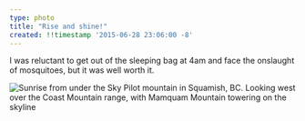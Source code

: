 ```yaml
---
type: photo
title: "Rise and shine!"
created: !!timestamp '2015-06-28 23:06:00 -8'
---
```

I was reluctant to get out of the sleeping bag at 4am and face the onslaught of mosquitoes, but it was well worth it.

![Sunrise from under the Sky Pilot mountain in Squamish, BC. Looking west over the Coast Mountain range, with Mamquam Mountain towering on the skyline](/media/images/photos/2015/06/sky-pilot-sunrise.jpg)
